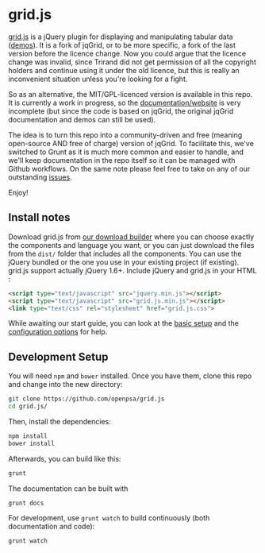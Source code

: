 grid.js
======

[grid.js](http://openpsa.github.io/grid.js/) is a jQuery plugin for displaying and manipulating tabular data ([demos](http://openpsa.github.io/grid.js/demos/local.html)). It is a fork of jqGrid, or to be more specific, a fork of the last version before the licence change. Now you could argue that the licence change was invalid, since Trirand did not get permission of all the copyright holders and continue using it under the old licence, but this is really an inconvenient situation unless you're looking for a fight.

So as an alternative, the MIT/GPL-licenced version is available in this repo. It is currently a work in progress, so  the [documentation/website](http://openpsa.github.io/grid.js/) is very incomplete (but since the code is based on jqGrid, the original jqGrid documentation and demos can still be used).

The idea is to turn this repo into a community-driven and free (meaning open-source AND free of charge) version of jqGrid. To facilitate this, we've switched to Grunt as it is much more common and easier to handle, and we'll keep documentation in the repo itself so it can be managed with Github workflows. On the same note please feel free to take on any of our outstanding [issues](https://github.com/openpsa/grid.js/issues).

Enjoy!

## Install notes
Download grid.js from [our download builder](http://openpsa.github.io/grid.js/download/index.html) where you can choose exactly the components and language you want, or you can just download the files from the `dist/` folder that includes all the components.
You can use the jQuery bundled or the one you use in your existing project (if existing). grid.js support actually jQuery 1.6+.
Include jQuery and grid.js in your HTML :

```html
<script type="text/javascript" src="jquery.min.js"></script>
<script type="text/javascript" src="grid.js.min.js"></script>
<link type="text/css" rel="stylesheet" href="grid.js.css">
```
While awaiting our start guide, you can look at the [basic setup](http://openpsa.github.io/grid.js/demos/local.html) and the [configuration options](http://openpsa.github.io/grid.js/configuration.html) for help.

## Development Setup

You will need `npm` and `bower` installed. Once you have them, clone this repo and change into the new directory:

```bash
git clone https://github.com/openpsa/grid.js
cd grid.js/
```

Then, install the dependencies:

```bash
npm install
bower install
```

Afterwards, you can build like this:

```bash
grunt
```

The documentation can be built with

```bash
grunt docs
```

For development, use `grunt watch` to build continuously (both documentation and code):

```bash
grunt watch
```
